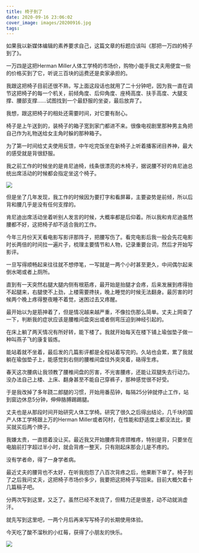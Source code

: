 ```yaml
---
title: 椅子到了
date: 2020-09-16 23:06:02
cover_image: images/20200916.jpg
tags:
---
```

如果我以新媒体编辑的素养要求自己，这篇文章的标题应该叫《那把一万四的椅子到了》。

一万四是这把Herman Miller人体工学椅的市场价，购物小能手我丈夫用便宜一些的价格买到了它，听说三百块的运费还是卖家承担的。

我跟这把椅子目前还很不熟，写上面这段话也就用了二十分钟吧，因为我一直在调节这把椅子的每一个机关，前倾角度、后仰角度、座椅高度、扶手高度、大腿支撑、腰部支撑……试图找到一个最舒服的坐姿，最后放弃了。

我想，跟这把椅子的相处还需要时间，对它要有耐心。

椅子是上午送到的，装椅子的箱子宽到家门都进不来。很像电视剧里那种男主角把自己作为礼物送给女主角时躲的那种箱子。

为了第一时间给丈夫使用反馈，中午吃完饭坐在新椅子上听着播客闭目养神，最大的感受就是背很舒服。

我之前工作的时候坐的是肯尼迪椅，线条很漂亮的木椅子，据说腰不好的肯尼迪总统出席活动的时候都会指定坐这个椅子。

<image src='/images/20200916-1.jpg' class='img-fluid' />

但是坐了几年发现，我工作的时候因为要打字和看屏幕，主要姿势是前倾，所以后背和腰几乎是没有任何支撑的。

肯尼迪出席活动坐着听别人发言的时候，大概率都是后仰着。所以我和肯尼迪虽然腰都不好，这把椅子却不适合我的工作。

今年三月份天天看电影写影评那阵子，把腰写伤了。看完电影后我一般会先花电影时长两倍的时间拉一遍片子，梳理主要情节和人物，记录重要台词，然后才开始写影评。

一旦写得顺畅起来往往就不想停笔，一写就是一两个小时甚至更久，中间偶尔起来倒水喝或者上厕所。

直到有一天突然右腿大腿内侧有根筋疼，最开始是抬腿才会疼，后来发展到疼得抬不起腿来，右腿使不上劲，上楼需要搀扶，晚上睡觉的时候无法翻身。最厉害的时候两个晚上疼得整夜睡不着觉，迷困过去又疼醒。

最开始以为是筋抻着了，但是情况越来越严重，不像拉伤那么简单。丈夫上网查了一下，判断我的症状应该是腰椎间盘突出或者侧弯压迫到神经引起的。

在床上躺了两天情况有所好转，能下楼了。我就开始每天在楼下铺上瑜伽垫子做一种叫燕子飞的康复锻炼。

能站着就不坐着，最后发的几篇影评都是全程站着写完的。久站也会累，累了我就躺在瑜伽垫子上，能感觉到右侧的腰椎间盘往外突突着，硌得生疼。

春天这次腰病让我领教了腰椎间盘的厉害，不光害腰疼，还能让双腿失去行动力。没办法自己上楼、上床、翻身甚至不能自己穿裤子，那种感觉很不好受。

于是我改掉了多年跷二郎腿的习惯，开始用番茄钟，每隔25分钟就停止工作，站到窗边休息5分钟，伸伸胳膊踢踢腿。

丈夫也是从那段时间开始研究人体工学椅。研究了很久之后得出结论，几千块的国产人体工学椅跟上万的Herman Miller或者冈村，在性能和舒适度上都没法比，要买就买后两个牌子。

我嫌太贵，一直摁着没让买。最近我又开始腰疼背疼颈椎疼，特别是背，只要坐在电脑前打字超过半小时，就会背疼一整天，只有刚起床那会儿是不疼的。

没有学者命，得了一身学者病。

最近丈夫的腰背也不太好，在听我抱怨了八百次背疼之后，他果断下单了。椅子到了之后我问丈夫，这把椅子市场价多少，我要把这把椅子写回来。目前大概欠着十几篇稿子吧。

分两次写到这里，又乏了。虽然已经不发烧了，但精力还是很差，动不动就淌虚汗。

就先写到这里吧，一两个月后再来写写椅子的长期使用体验。

今天吃了酸不溜秋的小红莓，获得了小朋友的快乐。

<image src='/images/20200916.jpg' class='img-fluid' />